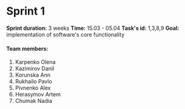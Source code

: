# Sprint 1 #
**Sprint duration:** 3 weeks
**Time:** 15.03 - 05.04
**Task's id:** 1,3,8,9
**Goal:** implementation of software's core functionality
#### Team members:
1. Karpenko Olena
2. Kazimirov Danil
3. Korunska Ann
4. Rukhailo Pavlo
5. Pivnenko Alex
6. Herasymov Artem
7. Chumak Nadia